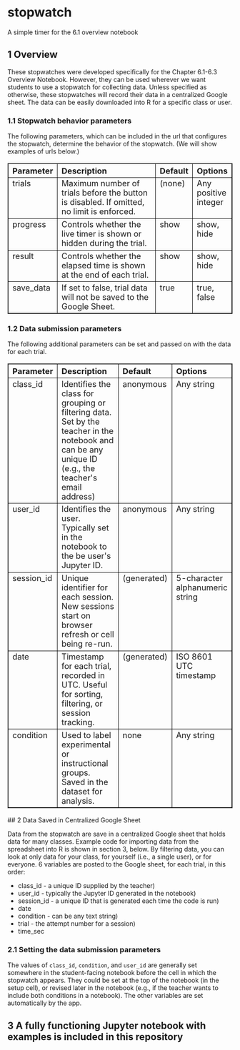 # stopwatch
A simple timer for the 6.1 overview notebook

## 1 Overview

These stopwatches were developed specifically for the Chapter 6.1-6.3 Overview Notebook. However, they can be used wherever we want students to use a stopwatch for collecting data. Unless specified as otherwise, these stopwatches will record their data in a centralized Google sheet. The data can be easily downloaded into R for a specific class or user.

### 1.1 Stopwatch behavior parameters

The following parameters, which can be included in the url that configures the stopwatch, determine the behavior of the stopwatch. (We will show examples of urls below.)

<table border="1" style="font-size: 18px; margin-left: 0; border-collapse: collapse; width: 100%;">
  <thead>
    <tr>
      <th style="border: 1px solid black; text-align: left; vertical-align: top; width: 13.33%;">Parameter</th>
      <th style="border: 1px solid black; text-align: left; vertical-align: top; width: 60%;">Description</th>
      <th style="border: 1px solid black; text-align: left; vertical-align: top; width: 13.33%;">Default</th>
      <th style="border: 1px solid black; text-align: left; vertical-align: top; width: 13.33%;">Options</th>
    </tr>
  </thead>
  <tbody>
    <tr>
      <td style="border: 1px solid black; text-align: left; vertical-align: top;">trials</td>
      <td style="border: 1px solid black; text-align: left; vertical-align: top;">Maximum number of trials before the button is disabled. If omitted, no limit is enforced.</td>
      <td style="border: 1px solid black; text-align: left; vertical-align: top;">(none)</td>
      <td style="border: 1px solid black; text-align: left; vertical-align: top;">Any positive integer</td>
    </tr>
    <tr>
      <td style="border: 1px solid black; text-align: left; vertical-align: top;">progress</td>
      <td style="border: 1px solid black; text-align: left; vertical-align: top;">Controls whether the live timer is shown or hidden during the trial.</td>
      <td style="border: 1px solid black; text-align: left; vertical-align: top;">show</td>
      <td style="border: 1px solid black; text-align: left; vertical-align: top;">show, hide</td>
    </tr>
    <tr>
      <td style="border: 1px solid black; text-align: left; vertical-align: top;">result</td>
      <td style="border: 1px solid black; text-align: left; vertical-align: top;">Controls whether the elapsed time is shown at the end of each trial.</td>
      <td style="border: 1px solid black; text-align: left; vertical-align: top;">show</td>
      <td style="border: 1px solid black; text-align: left; vertical-align: top;">show, hide</td>
    </tr>
    <tr>
      <td style="border: 1px solid black; text-align: left; vertical-align: top;">save_data</td>
      <td style="border: 1px solid black; text-align: left; vertical-align: top;">If set to false, trial data will not be saved to the Google Sheet.</td>
      <td style="border: 1px solid black; text-align: left; vertical-align: top;">true</td>
      <td style="border: 1px solid black; text-align: left; vertical-align: top;">true, false</td>
    </tr>
  </tbody>
</table>

### 1.2 Data submission parameters

The following additional parameters can be set and passed on with the data for each trial.

<table border="1" style="font-size: 18px; margin-left: 0; border-collapse: collapse; width: 100%;">
  <thead>
    <tr>
      <th style="border: 1px solid black; text-align: left; vertical-align: top; width: 13.33%;">Parameter</th>
      <th style="border: 1px solid black; text-align: left; vertical-align: top; width: 60%;">Description</th>
      <th style="border: 1px solid black; text-align: left; vertical-align: top; width: 13.33%;">Default</th>
      <th style="border: 1px solid black; text-align: left; vertical-align: top; width: 13.33%;">Options</th>
    </tr>
  </thead>
  <tbody>
    <tr>
      <td style="border: 1px solid black; text-align: left; vertical-align: top;">class_id</td>
      <td style="border: 1px solid black; text-align: left; vertical-align: top;">Identifies the class for grouping or filtering data. Set by the teacher in the notebook and can be any unique ID (e.g., the teacher's email address)</td>
      <td style="border: 1px solid black; text-align: left; vertical-align: top;">anonymous</td>
      <td style="border: 1px solid black; text-align: left; vertical-align: top;">Any string</td>
    </tr>
    <tr>
      <td style="border: 1px solid black; text-align: left; vertical-align: top;">user_id</td>
      <td style="border: 1px solid black; text-align: left; vertical-align: top;">Identifies the user. Typically set in the notebook to the be user's Jupyter ID.</td>
      <td style="border: 1px solid black; text-align: left; vertical-align: top;">anonymous</td>
      <td style="border: 1px solid black; text-align: left; vertical-align: top;">Any string</td>
    </tr>
    <tr>
      <td style="border: 1px solid black; text-align: left; vertical-align: top;">session_id</td>
      <td style="border: 1px solid black; text-align: left; vertical-align: top;">Unique identifier for each  session. New sessions start on browser refresh or cell being re-run.</td>
      <td style="border: 1px solid black; text-align: left; vertical-align: top;">(generated)</td>
      <td style="border: 1px solid black; text-align: left; vertical-align: top;">5-character alphanumeric string</td>
    </tr>
     <tr>
      <td style="border: 1px solid black; text-align: left; vertical-align: top;">date</td>
      <td style="border: 1px solid black; text-align: left; vertical-align: top;">Timestamp for each trial, recorded in UTC. Useful for sorting, filtering, or session tracking.</td>
      <td style="border: 1px solid black; text-align: left; vertical-align: top;">(generated)</td>
      <td style="border: 1px solid black; text-align: left; vertical-align: top;">ISO 8601 UTC timestamp</td>
    </tr>
    <tr>
      <td style="border: 1px solid black; text-align: left; vertical-align: top;">condition</td>
      <td style="border: 1px solid black; text-align: left; vertical-align: top;">Used to label experimental or instructional groups. Saved in the dataset for analysis.</td>
      <td style="border: 1px solid black; text-align: left; vertical-align: top;">none</td>
      <td style="border: 1px solid black; text-align: left; vertical-align: top;">Any string</td>
    </tr>
  </tbody>
</table>
## 2 Data Saved in Centralized Google Sheet

Data from the stopwatch are save in a centralized Google sheet that holds data for many classes. Example code for importing data from the spreadsheet into R is shown in section 3, below. By filtering data, you can look at only data for your class, for yourself (i.e., a single user), or for everyone. 6 variables are posted to the Google sheet, for each trial, in this order: 

- class_id - a unique ID supplied by the teacher)
- user_id - typically the Jupyter ID generated in the notebook)
- session_id - a unique ID that is generated each time the code is run)
- date 
- condition - can be any text string)
- trial - the attempt number for a session)
- time_sec

### 2.1 Setting the data submission parameters

The values of `class_id`, `condition`, and `user_id` are generally set somewhere in the student-facing notebook before the cell in which the stopwatch appears. They could be set at the top of the notebook (in the setup cell), or revised later in the notebook (e.g., if the teacher wants to include both conditions in a notebook). The other variables are set automatically by the app.

## 3 A fully functioning Jupyter notebook with examples is included in this repository


